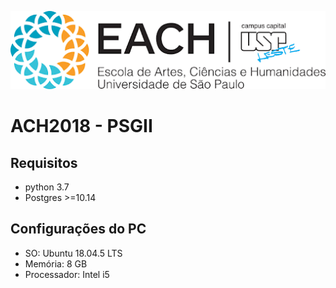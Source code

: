 ![EACH-USP](./img/each.png)

# ACH2018 - PSGII

## Requisitos

- python 3.7
- Postgres >=10.14

## Configurações do PC

- SO: Ubuntu 18.04.5 LTS
- Memória: 8 GB
- Processador: Intel i5